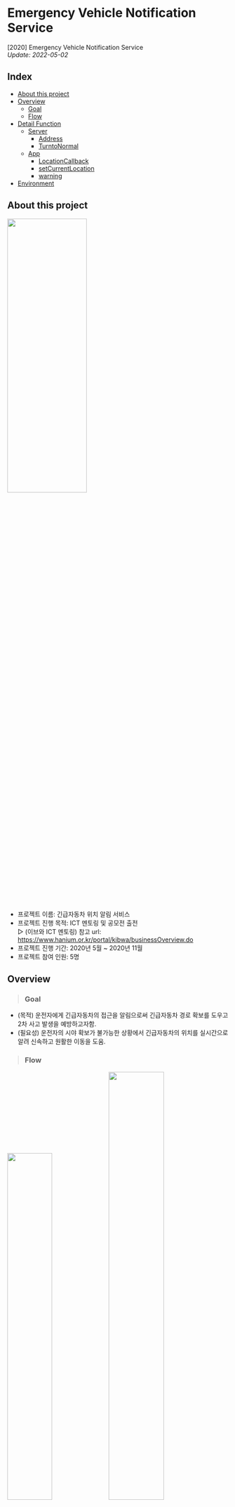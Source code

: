 # Emergency Vehicle Notification Service   
[2020] Emergency Vehicle Notification Service   
_Update: 2022-05-02_  
## **Index**
+ [About this project](#about-this-project)
+ [Overview](#overview)
  + [Goal](#goal)
  + [Flow](#flow)
+ [Detail Function](#detail-function)    
  + [Server](#server)
    + [Address](#1-addressphp--위치-비교)
    + [TurntoNormal](#2-turntonormalphp--긴급자동차-운전자가-일반자동차-운전자로-변경)
  + [App](#app)
    + [LocationCallback](#1-locationcallback--서버에서-긴급자동차의-위치를-받음)
    + [setCurrentLocation](#2-setcurrentlocation--수신받은-위치-정보를-화면에-표시함)
    + [warning](#3-warning-긴급자동차와-운전자가-일정-범위-내-근접하면-경고음-발생) 
+ [Environment](#environment)

## **About this project**
<img src = "https://user-images.githubusercontent.com/68631435/163201142-024fc295-7b25-4a72-b2cc-52f14154a010.png" width="60%" height="40%">   

+ 프로젝트 이름: 긴급자동차 위치 알림 서비스
+ 프로젝트 진행 목적: ICT 멘토링 및 공모전 출전    
▻ (이브와 ICT 멘토링) 참고 url: https://www.hanium.or.kr/portal/kibwa/businessOverview.do  
+ 프로젝트 진행 기간: 2020년 5월 ~ 2020년 11월  
+ 프로젝트 참여 인원: 5명  
## **Overview** 
> ### **Goal**
+ (목적) 운전자에게 긴급자동차의 접근을 알림으로써 긴급자동차 경로 확보를 도우고 2차 사고 발생을 예방하고자함.   
+ (필요성) 운전자의 시야 확보가 불가능한 상황에서 긴급자동차의 위치를 실시간으로 알려 신속하고 원활한 이동을 도움.   
> ### **Flow**
<img src = "https://user-images.githubusercontent.com/68631435/163202194-e6f579cf-888a-45f1-9d44-0b9036d7d5e8.png" width="45%" height="45%">   
<img src = "https://user-images.githubusercontent.com/68631435/163204774-367f1ab7-9e89-4b02-bd14-79ec5ee89c84.png" width="50%" height="height 20%">    

## **Detail Function**
### **Server**   
본 프로젝트의핵심 기능을 구현한 코드를 설명하였음.     
> #### **(1) address.php : 위치 비교**   
> 파일 위치: \gentelella-master\production\ address.php
``` php
$latitude = $_POST['Latitude'];
$longitude = $_POST['Longitude'];
$phonenum = $_POST['PhoneNum'];
$emg_button = $_POST['emg_button'];

$response = array();
$response["emergency"]=false;
$response["number"]=0;
$response["Latitude0"]='0';
$response["Longitude0"]='0';

$sql= "select * from address where phonenum = '$phonenum'";
$res= $conn->query($sql); // 운전자의 위치 정보

$sql1= "select * from personinfo where phonenum = '$phonenum'";
$res1= $conn->query($sql1); // 등록된 운전자인지 확인

if(mysqli_fetch_array($res1)!=NULL) // 등록된 운전자라면
{
    
    $response["emergency"]=true;
    if($emg_button==1)
    {
         //긴급자동차 운전자의 경우
        if(mysqli_fetch_array($res)==NULL){
            // 운전자의 위치값이 없는 경우 
            $sql2= "insert into address(phonenum, Latitude, Longitude) values('$phonenum', '$latitude','$longitude')";
            $res2= $conn->query($sql2); //운전자 위치 갱신(insert)
        }
        else{
            //운전자의 위치값 갱신 (update)
            $sql_update1 = "update address set Latitude='$latitude' where phonenum='$phonenum'";
            $sql_update2 = "update address set Longitude='$longitude' where phonenum='$phonenum'";

            $res_lat= $conn->query($sql_update1);
            $res_lng= $conn->query($sql_update2);
        }
    }
    else if(mysqli_fetch_array($res)!=NULL && $emg_button==0)
    {
        //일반 운전자
        $sql_delete = "delete from address where phonenum='$phonenum'";
        $res_delete = $conn->query($sql_delete); // 위치정보 삭제 -> 저장할 필요 없음
    }
}

$num=0;

// 형변환
$latitude_temp = (double)$latitude;
$longitude_temp = (double)$longitude;

$sql3= "select * from address where Latitude<$latitude_temp+0.005 and Latitude>$latitude_temp-0.005 and Longitude<$longitude_temp+0.005 and Longitude>$longitude_temp-0.005";
$res3= $conn->query($sql3); //긴급자동차 운전자와 일정 범위 안에 있는 운전자 정보 수집 

// 긴급자동차의 위치정보 배열 생성 
while($row=mysqli_fetch_array($res3)){
    $response["number"]=$num;
    $numstr = (string)$num;
    $response["Latitude$numstr"]= $row["Latitude"];
    $response["Longitude$numstr"]= $row["Longitude"];
    $num++;
}

echo json_encode($response);

``` 
+ (1) Client(운전자어플)에서 Server로 계속 자신의 위치정보(위도, 경도) 값을 전송함. 
+ (2) address에 저장된 긴급자동차 운전자 위치와 비교 후, 일정 범위 내에 겹치면 해당 긴급자동차 운전자의 위치 배열을 생성함. 
    + address는 긴급자동차 운전자의 위치 정보를 관리하는 테이블임. 
+ (3) 생성된 배열을 Client에 전송함.   

> #### **(2) turntonormal.php : 긴급자동차 운전자가 일반자동차 운전자로 변경**   
> 파일 위치: \gentelella-master\production\turntonormal.php  
``` php
$response = array();
$response["inaddress"]=false;

$sql= "select * from address where phonenum = '$phonenum'";
$res= $conn->query($sql); // 운전자의 위치 정보

$sql1= "select * from personinfo where phonenum = '$phonenum'";
$res1= $conn->query($sql1); // 운전자 등록 여부 확인 

if(mysqli_fetch_array($res1)!=NULL){ // 등록시 
    $delete_sql="delete from address where phonenum='$phonenum'";
    $del_res=$conn->query($delete_sql); // 운전자의 위치정보 모두 삭제

    $response["inaddress"]=true;
}
$num=0;

$address_sql= "select * from address";
$address_res= $conn->query($address_sql); #모든 긴급자동차 운전자의 위치 정보 

while($row=mysqli_fetch_array($address_res)){ 
    $response["num_inaddress"]=$num;
    $numstr = (string)$num;
    
    // 긴급자동차 운전자 위치정보 배열 생성
    $response["Latitude$numstr"]= $row["Latitude"];
    $response["Longitude$numstr"]= $row["Longitude"];
    $num++;
}

echo json_encode($response);
``` 
+ Client(운전자 어플)에서 긴급자동차 운전자가 일반자동차 운전자로 바꾸는 경우,   
+ (1) 긴급자동차 운전자로 등록되었던 운전자의 위치정보 삭제함. 
+ (2) address 테이블에 있는 모든 긴급자동차 운전자의 위치정보를 Client에게 전송함. 

### **App**   
본 프로젝트의핵심 기능을 구현한 코드를 설명하였음.    
> #### **(1) LocationCallback : 서버에서 긴급자동차의 위치를 받음.**   
```java
    LocationCallback locationCallback = new LocationCallback() {
        @Override
        public void onLocationResult(LocationResult locationResult) {
            super.onLocationResult(locationResult);
            List<Location> locationList = locationResult.getLocations();

            if (locationList.size() > 0) {

                Location location = locationList.get(locationList.size() - 1);
                //location = locationList.get(0);

                currentPosition = new LatLng(location.getLatitude(), location.getLongitude());

                String markerSnippet = "위도:" + location.getLatitude() + " 경도:" + location.getLongitude();

                /* 현재 위치정보 DB저장 */
                String Latitude = String.valueOf(location.getLatitude()); // 위치정보 받아서 string 변수에 넣기
                String Longitude = String.valueOf(location.getLongitude());
                Log.d(TAG, "PhoneNum : "+PhoneNum);

                Response.Listener<String> responseListener = new Response.Listener<String>() { // php 접속 응답 확인
                    @RequiresApi(api = Build.VERSION_CODES.LOLLIPOP)
                    @Override
                    public void onResponse(String response) {
                        try {
                            JSONObject jsonObject = new JSONObject(response);
                            int number = jsonObject.getInt("number"); // 전체 긴급자동차의 개수 

                            // 긴급자동차의 위치정보(위도, 경도값)
                            String[] lat = new String[number+2];
                            String[] lng = new String[number+2];

                            while(number>=0) {
                                lat[number] = jsonObject.getString("Latitude"+number);
                                lng[number] = jsonObject.getString("Longitude"+number);
                                Log.d(TAG, "Latitude : "+lat[number]);
                                Log.d(TAG, "Longitude : "+lng[number]);
                                number--;
                            }
                            setCurrentLocation(lat, lng); //현재 위치에 마커 생성 함수 
                            buttonactivate();
                        }

                        catch (JSONException e) {
                            e.printStackTrace();

                        }
                    }
                };

                // 서버로 Volley를 이용해서 요청
                AddressRequest addressRequest = new AddressRequest(Latitude, Longitude, PhoneNum, emg_button,ID,responseListener);
                RequestQueue queue = Volley.newRequestQueue(MainActivity.this);
                queue.add(addressRequest);

                Log.d(TAG, "onLocationResult : " + markerSnippet);


                if(wait!=1) {
                    CameraUpdate cameraUpdate = CameraUpdateFactory.newLatLng(currentPosition);
                    mMap.moveCamera(cameraUpdate);
                    mMap.animateCamera(CameraUpdateFactory.zoomTo(18));
                }
                wait=0;

                mCurrentLocatiion = location;

            }
        }


    };
``` 
+ volley로 긴급자동차의 위치를 계속해서 요청
+ 요청 시 운전자의 위치정보도 함께 송신하여 범위 내에 위치하는 긴급자동차 위치정보 수신함. 
+ 수신받은 긴급자동차 위치정보를 _setCurrentLocation()_ 함수에 넣어 화면 상에 표시함. 

> #### **(2) setCurrentLocation() : 수신받은 위치 정보를 화면에 표시함.**   
```java
public void setCurrentLocation(String[] lat, String[] lng) {
        int i=0;
        double distance;
        int bool_warning = 0;

        //현재 마커를 모두 삭제
        while(currentMarker[i]!=null){ 
            currentMarker[i].remove();
            i++;
        }

        i=0;
        while(lat[i]!=null)
        {
            double latitude = Double.parseDouble(lat[i]);
            double longitude = Double.parseDouble(lng[i]);

            LatLng currentLatLng = new LatLng(latitude, longitude); // maker 위치 ( 0.001 = 약 100m )
            Log.d(TAG, "currentLatLng : "+latitude + ", "+longitude);

            if (getDistance(currentPosition, currentLatLng) < 500 && getDistance(currentPosition, currentLatLng)!=0) { // 반경 내 마커가 있을 때,
                Log.d(TAG, "WARRING !! :" + getDistance(currentPosition, currentLatLng));
                distance = getDistance(currentPosition, currentLatLng); // 긴급자동차 위치와 운전자의 위치 간 거리 구함. 
                if (distance<min){
                    min = distance;
                }
                bool_warning = 1; //경고를 알려야함 
            }

            MarkerOptions markerOptions = new MarkerOptions();
            markerOptions.position(currentLatLng);
            markerOptions.draggable(true);
            BitmapDrawable bitmapdraw = (BitmapDrawable) getResources().getDrawable(R.drawable.redcircle); // maker icon 변경
            Bitmap b = bitmapdraw.getBitmap();
            Bitmap smallMarker = Bitmap.createScaledBitmap(b, 70, 50, false); // maker 크기
            markerOptions.icon(BitmapDescriptorFactory.fromBitmap(smallMarker));

            currentMarker[i] = mMap.addMarker(markerOptions); //지도에 Marker 띄우기
            i++;

        }

        if (bool_warning == 1) { // 반경 내 마커가 있을 때,
            warning(min); //반경 내 마커가 있을때 warning 함수 호출 -> 소리 및 화면 상 경고
            min=1000;
        }
    }
```
+ 수신받은 긴급자동차 위치정보를 기반으로 marker로 화면에 표시 
+ 실제 긴급자동차와 운전자의 거리를 계산하고 일정 반경 내에 위치하면 warning (진동, 소리)

> #### **(3) warning: 긴급자동차와 운전자가 일정 범위 내 근접하면 경고음 발생**
```java
@RequiresApi(api = Build.VERSION_CODES.LOLLIPOP)
    public void warning(double distance){
        soundwarning(distance);
        viewwarning();
    }

    public void soundwarning(double distance){
        Vibrator vibrator; //진동 알람 객체
        MediaPlayer player; //소리 알람 객체
        vibrator=(Vibrator)getSystemService(Context.VIBRATOR_SERVICE);
        vibrator.vibrate(new long []{500,1000,500,1000},-1);

        if(distance<=500 && distance>=200)
        {
            player=MediaPlayer.create(this,R.raw.emergency_500m);
            player.start();
        }
        else if(distance<200&&distance>=100)
        {
            player=MediaPlayer.create(this,R.raw.emergency_200m);
            Log.d(TAG, "distance100이상: "+distance);
            player.start();
        }
        else if(distance<100&&distance>=50)
        {
            player=MediaPlayer.create(this,R.raw.emergency_nearby);
            Log.d(TAG, "distance50이상: "+distance);
            player.start();
        }
        else if(distance<50&&distance>=10)
        {
            player=MediaPlayer.create(this,R.raw.little_urgent);
            Log.d(TAG, "distance10이상: "+distance);
            player.start();
        }
    }

    @RequiresApi(api = Build.VERSION_CODES.LOLLIPOP)
    public void viewwarning(){
        Animation mAnimation = new AlphaAnimation(1.0f, 0.3f);
        mAnimation.setDuration(1000);
        mAnimation.setInterpolator(new LinearInterpolator());
        mAnimation.setRepeatCount(3);
        mAnimation.setRepeatMode(Animation.REVERSE);
        mLayout.startAnimation(mAnimation);
    }
```
+ 운전 중인 운전자에게 신속하게 알리기 위해 긴급자동차와의 거리에 맞춤으로 경고음 및 진동 발생
+ 화면이 빨갛게 변해 깜빡이는 애니메이션 효과 적용

## **Environment** 
+ EC2(AWS): Amazon Linux release 2  
+ Putty : 리눅스 서버 원격 접속용 툴  
+ Apache(2.4.43) : 관리자 웹 페이지를 구동하는 웹 서버 프로그램  
+ Maria DB : 단말기 데이터를 저장 및 관리하는 데이터베이스 시스템  
+ PHP(5.4.16) : 서버 관리자 웹 페이지 처리 모듈 작성 언어  
+ Visual Studio Code : 웹 서버 HTML, CSS, Javascript, PHP 개발
+ 안드로이드 OS(9) : 스마트폰 운영체제
+ Android Studio (4.0.1) : Android application 프로그램 개발
+ Google API : 위치정보를 탐지하고 처리하기 위해 사용
